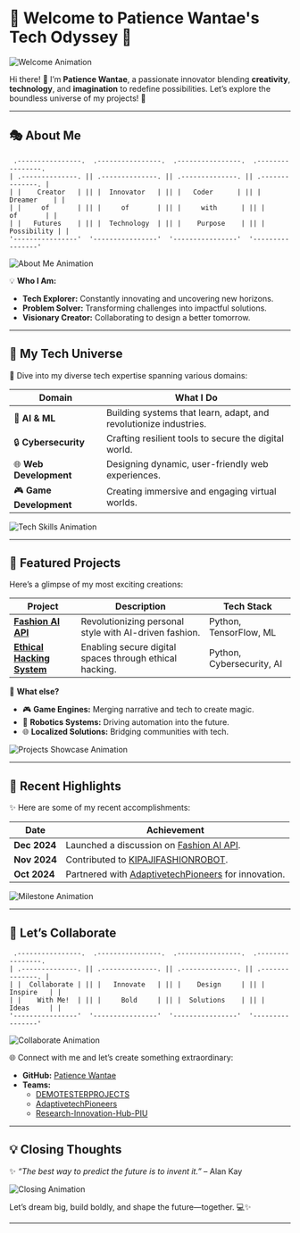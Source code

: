 # 🌟 **Welcome to Patience Wantae's Tech Odyssey** 🌟  
![Welcome Animation](https://media.giphy.com/media/fAnzw6YK33jMwzp5wp/giphy.gif)



Hi there! 👋 I’m **Patience Wantae**, a passionate innovator blending **creativity**, **technology**, and **imagination** to redefine possibilities. Let’s explore the boundless universe of my projects! 🚀  

---

## 🎭 **About Me**  

```
 .----------------.  .----------------.  .----------------.  .----------------.  
| .--------------. || .--------------. || .--------------. || .--------------. |  
| |    Creator   | || |  Innovator   | || |   Coder      | || |   Dreamer    | |  
| |     of       | || |     of       | || |     with      | || |     of       | |  
| |   Futures    | || |  Technology  | || |    Purpose    | || |  Possibility | |  
'----------------'  '----------------'  '----------------'  '----------------'  
```

![About Me Animation](https://media.giphy.com/media/3o7TKMt1VVNkHV2PaE/giphy.gif)  

💡 **Who I Am:**  
- **Tech Explorer:** Constantly innovating and uncovering new horizons.  
- **Problem Solver:** Transforming challenges into impactful solutions.  
- **Visionary Creator:** Collaborating to design a better tomorrow.  

---

## 🚀 **My Tech Universe**  

🌟 Dive into my diverse tech expertise spanning various domains:  

| **Domain**         | **What I Do**                                                                                  |  
|---------------------|-----------------------------------------------------------------------------------------------|  
| 🤖 **AI & ML**     | Building systems that learn, adapt, and revolutionize industries.                              |  
| 🔒 **Cybersecurity** | Crafting resilient tools to secure the digital world.                                         |  
| 🌐 **Web Development** | Designing dynamic, user-friendly web experiences.                                            |  
| 🎮 **Game Development** | Creating immersive and engaging virtual worlds.                                              |  

![Tech Skills Animation](https://media.giphy.com/media/l4FGBOxbp8LZgSRWo/giphy.gif)  

---

## 🌟 **Featured Projects**  

Here’s a glimpse of my most exciting creations:  

| **Project**                        | **Description**                          | **Tech Stack**            |  
|------------------------------------|------------------------------------------|---------------------------|  
| [**Fashion AI API**](https://github.com/Patiencewantae123/fashion_ai_api) | Revolutionizing personal style with AI-driven fashion. | Python, TensorFlow, ML    |  
| [**Ethical Hacking System**](https://github.com/Patiencewantae123/Ethicalhackingsystem-PWG) | Enabling secure digital spaces through ethical hacking. | Python, Cybersecurity, AI |  

🎨 **What else?**  
- 🎮 **Game Engines:** Merging narrative and tech to create magic.  
- 🤖 **Robotics Systems:** Driving automation into the future.  
- 🌐 **Localized Solutions:** Bridging communities with tech.  

![Projects Showcase Animation](https://media.giphy.com/media/26tn33aiTi1jkl6H6/giphy.gif)  

---

## 📅 **Recent Highlights**  

✨ Here are some of my recent accomplishments:  

| **Date**        | **Achievement**                                                                            |  
|------------------|--------------------------------------------------------------------------------------------|  
| **Dec 2024**    | Launched a discussion on [Fashion AI API](https://github.com/Patiencewantae123/fashion_ai_api). |  
| **Nov 2024**    | Contributed to [KIPAJIFASHIONROBOT](https://github.com/Patiencewantae123/KIPAJIFASHIONROBOT). |  
| **Oct 2024**    | Partnered with [AdaptivetechPioneers](https://github.com/AdaptivetechPioneers) for innovation. |  

![Milestone Animation](https://media.giphy.com/media/3o7abldj0b3rxrZUxW/giphy.gif)  

---

## 🤝 **Let’s Collaborate**  

```
 .----------------.  .----------------.  .----------------.  .----------------.  
| .--------------. || .--------------. || .--------------. || .--------------. |  
| |  Collaborate | || |   Innovate   | || |    Design     | || |    Inspire   | |  
| |    With Me!  | || |     Bold     | || |  Solutions    | || |    Ideas     | |  
'----------------'  '----------------'  '----------------'  '----------------'  
```  

![Collaborate Animation](https://media.giphy.com/media/5VKbvrjxpVJCM/giphy.gif)  

🌐 Connect with me and let’s create something extraordinary:  
- **GitHub:** [Patience Wantae](https://github.com/Patiencewantae123)  
- **Teams:**  
  - [DEMOTESTERPROJECTS](https://github.com/DEMOTESTERPROJECTS)  
  - [AdaptivetechPioneers](https://github.com/AdaptivetechPioneers)  
  - [Research-Innovation-Hub-PIU](https://github.com/Research-Innovation-Hub-PIU)  

---

## 💡 **Closing Thoughts**  

✨ _“The best way to predict the future is to invent it.”_ – Alan Kay  

![Closing Animation](https://media.giphy.com/media/9J7tdYltWyXIY/giphy.gif)  

Let’s dream big, build boldly, and shape the future—together. 💻✨  

---


